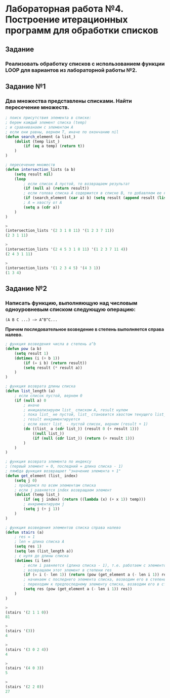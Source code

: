 # Лабораторная работа №4. Построение итерационных программ для обработки списков

## Задание

### Реализовать обработку списков с использованием функции LOOP для вариантов из лабораторной работы №2.

## Задание №1

### Два множества представлены списками. Найти пересечение множеств.

```lisp
; поиск присутствия элемента в списке:
; берем каждый элемент списка (temp)
; и сравниванаем с элементом A
; если они равны, вернем T, иначе по окончанию nil
(defun search_element (a list_)
	(dolist (temp list_)
		(if (eq a temp) (return t))
	)
)

; пересечение множеств
(defun intersection_lists (a b)
	(setq result nil)
	(loop
		; если список A пустой, то возвращаем результат 
		(if (null a) (return result))
		; если голова списка A содержится в списке B, то добавляем ее к результату
		(if (search_element (car a) b) (setq result (append result (list (car a)))))
		; A = хвосту от A
		(setq a (cdr a))
	)
)

>
(intersection_lists '(2 3 1 8 11) '(1 2 3 7 11))
(2 3 1 11)

>
(intersection_lists '(2 4 5 3 1 8 11) '(1 2 3 7 11 4))
(2 4 3 1 11)

>
(intersection_lists '(1 2 3 4 5) '(4 3 1))
(1 3 4)
```

## Задание №2

### Написать функцию, выполняющую над числовым одноуровневым списком следующую операцию:

```
(A B C ...) —> A^B^C...
```

**Причем последовательное возведение в степень выполняется справа налево.**

```lisp
; функция возведения числа в степень a^b
(defun pow (a b)
	(setq result 1)
	(dotimes (i (+ b 1)) 
		(if (= i b) (return result))
		(setq result (* result a)) 
	)
)

; функция возврата длины списка
(defun list_length (a)
	; если список пустой, вернем 0
	(if (null a) 0
		; иначе
		; инициализируем list_ списком A, result нулем
		; пока list_ не пустой, list_ становится хвостом текущего list_
		; result инкриментируется
		; если хвост list_ - пустой список, вернем (result + 1)
		(do ((list_ a (cdr list_)) (result 0 (+ result 1)))
			((null list_))
			(if (null (cdr list_)) (return (+ result 1)))
		)
	)
)

; функция возврата элемента по индексу 
; (первый элемент = 0, последний = длина списка - 1)
; лямбда функция возвращает "значение элемента + 1"
(defun get_element (list_ index)
	(setq j 0)
	; пройдемся по всем элементам списка
	; если j равняется index возвращаем элемент
	(dolist (temp list_)
		(if (eq j index) (return ((lambda (x) (+ x 1)) temp)))
		; инкриментируем j
		(setq j (+ j 1))
	)
)

; функция возведения элементов списка справа налево
(defun stairs (a)
	; res = 1
	; len = длина списка A
	(setq res 1)
	(setq len (list_length a))
	; с нуля до длины списка
	(dotimes (i len) 
		; если i равняется (длина списка - 1), т.е. работаем с элементом нулевого индекса
		; возвращаем этот элемент в степени res
		(if (= i (- len 1)) (return (pow (get_element a (- len i 1)) res)))
		; начинаем с последнего элемента списка, возводим его в степень res = 1
		; переходим к предпоследнему элементу списка, возводим его в степень res и т.д.
		(setq res (pow (get_element a (- len i 1)) res))
	)
)

>
(stairs '(2 1 1 0))
81

>
(stairs '(3))
4

>
(stairs '(3 0 2 4))
4

>
(stairs '(4 0 3))
5

>
(stairs '(2 2 0))
27
```